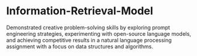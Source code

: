# Information-Retrieval-Model
Demonstrated creative problem-solving skills by exploring prompt engineering strategies, experimenting with open-source language models, and achieving competitive results in a natural language processing assignment with a focus on data structures and algorithms.

